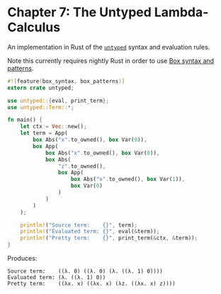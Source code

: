 # Chapter 7: The Untyped Lambda-Calculus

An implementation in Rust of the [`untyped`](https://www.cis.upenn.edu/~bcpierce/tapl/checkers/untyped/core.ml) syntax and evaluation rules.

Note this currently requires nightly Rust in order to use [Box syntax and patterns](https://doc.rust-lang.org/book/box-syntax-and-patterns.html).

```rust
#![feature(box_syntax, box_patterns)]
extern crate untyped;

use untyped::{eval, print_term};
use untyped::Term::*;

fn main() {
    let ctx = Vec::new();
    let term = App(
        box Abs("x".to_owned(), box Var(0)),
        box App(
            box Abs("x".to_owned(), box Var(0)),
            box Abs(
                "z".to_owned(),
                box App(
                    box Abs("x".to_owned(), box Var(1)),
                    box Var(0)
                )
            )
        )
    );

    println!("Source term:    {}", term);
    println!("Evaluated term: {}", eval(&term));
    println!("Pretty term:    {}", print_term(&ctx, &term));
}
```

Produces:

```
Source term:    ((λ. 0) ((λ. 0) (λ. ((λ. 1) 0))))
Evaluated term: (λ. ((λ. 1) 0))
Pretty term:    ((λx. x) ((λx. x) (λz. ((λx. x) z))))
```
